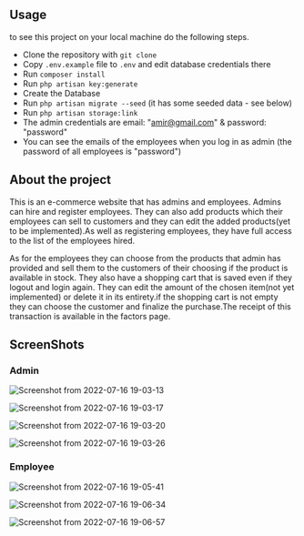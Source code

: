 ## Usage

to see this project on your local machine do the following steps.

- Clone the repository with `git clone`
- Copy `.env.example` file to `.env` and edit database credentials there
- Run `composer install`
- Run `php artisan key:generate`
- Create the Database
- Run `php artisan migrate --seed` (it has some seeded data - see below)
- Run `php artisan storage:link`
- The admin credentials are email: "amir@gmail.com" & password: "password"
- You can see the emails of the employees when you log in as admin (the password of all employees is "password")



## About the project

This is an e-commerce website that has admins and employees. Admins can hire and register employees. They can also add products which their employees can sell to customers and they can edit the added products(yet to be implemented).As well as registering employees, they have full access to the list of the employees hired.

As for the employees they can choose from the products that admin has provided and sell them to the customers of their choosing if the product is available in stock. They also have a shopping cart that is saved even if they logout and login again. They can edit the amount of the chosen item(not yet implemented) or delete it in its entirety.if the shopping cart is not empty they can choose the customer and finalize the purchase.The receipt of this transaction is available in the factors page.


## ScreenShots

### Admin

![Screenshot from 2022-07-16 19-03-13](https://user-images.githubusercontent.com/81798641/179359217-7909caf4-5f7c-43d8-aa5c-75e9e20b89ef.png)


![Screenshot from 2022-07-16 19-03-17](https://user-images.githubusercontent.com/81798641/179359246-8e7611c6-e586-4ad3-9868-0e173cc45a6c.png)


![Screenshot from 2022-07-16 19-03-20](https://user-images.githubusercontent.com/81798641/179359259-c7766300-2533-4a4c-8c47-88654eef641b.png)


![Screenshot from 2022-07-16 19-03-26](https://user-images.githubusercontent.com/81798641/179359284-e5492186-7f4d-4c29-a1e6-49a72c096cdd.png)



### Employee

![Screenshot from 2022-07-16 19-05-41](https://user-images.githubusercontent.com/81798641/179359375-0fe9a02c-c0bc-4430-a076-47f0b397a9b0.png)


![Screenshot from 2022-07-16 19-06-34](https://user-images.githubusercontent.com/81798641/179359402-514a1f92-3de5-48b0-a03a-c3bde3076dde.png)


![Screenshot from 2022-07-16 19-06-57](https://user-images.githubusercontent.com/81798641/179359412-f1ffaf18-aca6-4005-a2d6-2a7478ad7c30.png)
